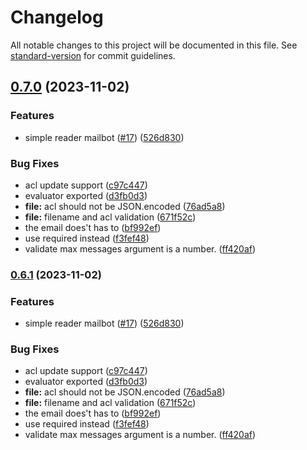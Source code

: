 # Changelog

All notable changes to this project will be documented in this file. See [standard-version](https://github.com/conventional-changelog/standard-version) for commit guidelines.

## [0.7.0](https://github.com/theeye-io/theeye-mailbot/compare/0.6.0...0.7.0) (2023-11-02)


### Features

* simple reader mailbot ([#17](https://github.com/theeye-io/theeye-mailbot/issues/17)) ([526d830](https://github.com/theeye-io/theeye-mailbot/commit/526d8305106a341582a6f2e62fe6e6ec83907965))


### Bug Fixes

* acl update support ([c97c447](https://github.com/theeye-io/theeye-mailbot/commit/c97c447e7c2a1cb33799790bce34aa0b2fd37406))
* evaluator exported ([d3fb0d3](https://github.com/theeye-io/theeye-mailbot/commit/d3fb0d3b795a359ee00f02737b63c941083da662))
* **file:** acl should not be JSON.encoded ([76ad5a8](https://github.com/theeye-io/theeye-mailbot/commit/76ad5a80d17013e2b999f39e8a2b28136cbd3ce4))
* **file:** filename and acl validation ([671f52c](https://github.com/theeye-io/theeye-mailbot/commit/671f52c09a65b8d829dfd3edcaa81380748c55b3))
* the email does't has to ([bf992ef](https://github.com/theeye-io/theeye-mailbot/commit/bf992ef0857afbcc1a5c7aace51f8edae68d25e5))
* use required instead ([f3fef48](https://github.com/theeye-io/theeye-mailbot/commit/f3fef48fc599e5f82c81d569e64142335e82a0df))
* validate max messages argument is a number. ([ff420af](https://github.com/theeye-io/theeye-mailbot/commit/ff420aff731c140648982049f791ba2a25b04f52))

### [0.6.1](https://github.com/theeye-io/theeye-mailbot/compare/0.6.0...0.6.1) (2023-11-02)


### Features

* simple reader mailbot ([#17](https://github.com/theeye-io/theeye-mailbot/issues/17)) ([526d830](https://github.com/theeye-io/theeye-mailbot/commit/526d8305106a341582a6f2e62fe6e6ec83907965))


### Bug Fixes

* acl update support ([c97c447](https://github.com/theeye-io/theeye-mailbot/commit/c97c447e7c2a1cb33799790bce34aa0b2fd37406))
* evaluator exported ([d3fb0d3](https://github.com/theeye-io/theeye-mailbot/commit/d3fb0d3b795a359ee00f02737b63c941083da662))
* **file:** acl should not be JSON.encoded ([76ad5a8](https://github.com/theeye-io/theeye-mailbot/commit/76ad5a80d17013e2b999f39e8a2b28136cbd3ce4))
* **file:** filename and acl validation ([671f52c](https://github.com/theeye-io/theeye-mailbot/commit/671f52c09a65b8d829dfd3edcaa81380748c55b3))
* the email does't has to ([bf992ef](https://github.com/theeye-io/theeye-mailbot/commit/bf992ef0857afbcc1a5c7aace51f8edae68d25e5))
* use required instead ([f3fef48](https://github.com/theeye-io/theeye-mailbot/commit/f3fef48fc599e5f82c81d569e64142335e82a0df))
* validate max messages argument is a number. ([ff420af](https://github.com/theeye-io/theeye-mailbot/commit/ff420aff731c140648982049f791ba2a25b04f52))
